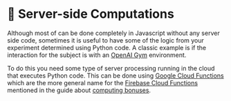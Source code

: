 # :electric_plug: Server-side Computations

Although most of <SmileText /> can be done completely in Javascript without any server side code, sometimes it is useful to have some of the logic from your experiment determined using Python code.  A classic example is if the interaction for the subject is with an [OpenAI Gym](https://www.gymlibrary.ml) environment.

To do this you need some type of server processing running in the cloud that executes Python code.  This can be done using [Google Cloud Functions](https://cloud.google.com/functions) which are the more general name for the [Firebase Cloud Functions](https://firebase.google.com/docs/functions) mentioned in the guide about [computing bonuses](/bonuses).